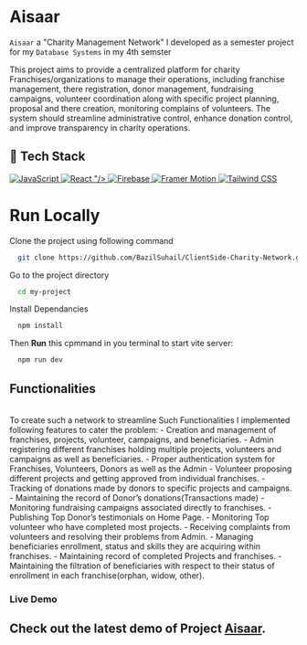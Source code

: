 # Aisaar
`Aisaar` a "Charity Management Network" I developed as a semester project for my `Database Systems` in my 4th semster

This project aims to provide a centralized platform for charity Franchises/organizations to manage their operations, including franchise management, there registration, donor management, fundraising campaigns, volunteer coordination along with specific project planning, proposal and there creation, monitoring complains of volunteers. The system should streamline administrative control, enhance donation control, and improve transparency in charity operations. 

## 🤖 Tech Stack 
 <a href="#"> 
  <img alt="JavaScript" src="https://img.shields.io/badge/javascript%20-%23323330.svg?&style=for-the-badge&logo=javascript&logoColor=%23F7DF1E"/>  
  <img alt="React" src="https://img.shields.io/badge/React-%2361DAFB.svg?&style=for-the-badge&logo=react&logoColor=white"/> "/> 
  <img alt="Firebase" src="https://img.shields.io/badge/firebase%20-%23039BE5.svg?&style=for-the-badge&logo=firebase"/>  
  <img alt="Framer Motion" src="https://img.shields.io/badge/Framer%20Motion-%23ED5A9F.svg?&style=for-the-badge&logo=framer&logoColor=white"/>
  <img alt="Tailwind CSS" src="https://img.shields.io/badge/Tailwind%20CSS-%2306B6D4.svg?&style=for-the-badge&logo=tailwindcss&logoColor=white"/> 
 </a>
 
# Run Locally
 Clone the project using following command
```bash
  git clone https://github.com/BazilSuhail/ClientSide-Charity-Network.git
```
Go to the project directory
```bash
  cd my-project
```
Install Dependancies
```bash
  npm install
```
Then **Run** this cpmmand in you terminal to start vite server:
```bash
  npm run dev
```

## Functionalities

</br>
To create such a network to streamline Such Functionalities I implemented following features to cater the problem:
- Creation and management of franchises, projects, volunteer, campaigns, and beneficiaries.
- Admin registering different franchises holding multiple projects, volunteers and campaigns as well as beneficiaries. 
- Proper authentication system for Franchises, Volunteers, Donors as well as the Admin
- Volunteer proposing different projects and getting approved from individual franchises. 
- Tracking of donations made by donors to specific projects and campaigns. 
- Maintaining the record of Donor’s donations(Transactions made)
- Monitoring fundraising campaigns associated directly to franchises. 
- Publishing Top Donor’s testimonials on Home Page.
- Monitoring Top volunteer who have completed most projects.
- Receiving complaints from volunteers and resolving their problems from Admin.
- Managing beneficiaries enrollment, status and skills they are acquiring within franchises.
- Maintaining record of completed Projects and franchises.  
- Maintaining the filtration of beneficiaries with respect to their status of enrollment in each franchise(orphan, widow, other). 
</br>

### Live Demo
## Check out the latest demo of Project [Aisaar](https://aisaar.vercel.app/).  
 
